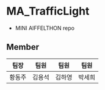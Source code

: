 # MA_TrafficLight
- MINI AIFFELTHON repo

## Member
|팀장|팀원|팀원|팀원|  
|:----:|:---:|:-----:|:---:|  
|황동주|김용석|김하영|박세희|  
